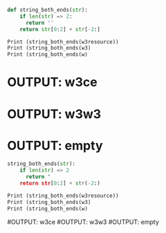 ```python
def string_both_ends(str):
    if len(str) => 2:
      return ''
    return str[0:2] + str[-2:]

Print (string_both_ends(w3resource))
Print (string_both_ends(w3)
Print (string_both_ends(w)
```
# OUTPUT: w3ce
# OUTPUT: w3w3
# OUTPUT: empty

```python
string_both_ends(str):
    if len(str) => 2
      return "
    return str[0:2] + str(-2:)

Print (string_both_ends(w3resource))
Print (string_both_ends(w3)
Print (string_both_ends(w)
```
#OUTPUT: w3ce
#OUTPUT: w3w3
#OUTPUT: empty
